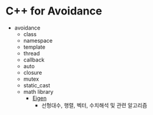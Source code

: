 # C++ for Avoidance
 * avoidance
   * class 
   * namespace
   * template
   * thread
   * callback
   * auto
   * closure
   * mutex
   * static_cast
   * math library
     * [Eigen](https://eigen.tuxfamily.org/index.php?title=Main_Page)
       * 선형대수, 행렬, 벡터, 수치해석 및 관련 알고리즘